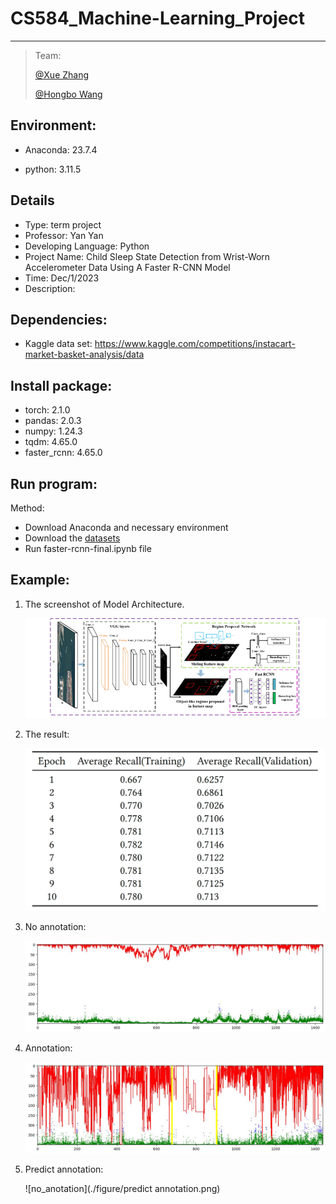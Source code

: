 # **CS584_Machine-Learning_Project**

-----

>  Team:
>
>  [@Xue Zhang](https://github.com/zhangxue0111)
>
>  [@Hongbo Wang](https://github.com/BOBWang1117)
>
>  

## **Environment:**

- Anaconda: 23.7.4

- python: 3.11.5

  

## **Details**

- Type: term project
- Professor: Yan Yan
- Developing Language: Python
- Project Name: Child Sleep State Detection from Wrist-Worn Accelerometer Data Using A Faster R-CNN Model
- Time: Dec/1/2023
- Description: 


## **Dependencies:** 

- Kaggle data set: https://www.kaggle.com/competitions/instacart-market-basket-analysis/data



## **Install package:**

- torch: 2.1.0
- pandas: 2.0.3
- numpy: 1.24.3
- tqdm: 4.65.0
- faster_rcnn: 4.65.0




## **Run program:**

Method:

- Download Anaconda and necessary environment
- Download the [datasets](https://www.kaggle.com/competitions/instacart-market-basket-analysis/data)
- Run faster-rcnn-final.ipynb file




## **Example:**

1. The screenshot of Model Architecture.

   ![Model](./figure/R-CNN.png)

   

1. The result:

   ![no_anotation](./figure/table.png)

   

1. No annotation:

   ![no_anotation](./figure/no_anotation.png)

   

1. Annotation:

   ![no_anotation](./figure/annotation2.png)

   

1. Predict annotation:

   ![no_anotation](./figure/predict annotation.png)

